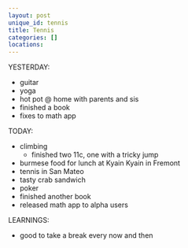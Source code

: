 ```yaml
---
layout: post
unique_id: tennis
title: Tennis
categories: []
locations: 
---
```


YESTERDAY:
* guitar
* yoga
* hot pot @ home with parents and sis
* finished a book
* fixes to math app

TODAY:
* climbing
  * finished two 11c, one with a tricky jump
* burmese food for lunch at Kyain Kyain in Fremont
* tennis in San Mateo
* tasty crab sandwich
* poker
* finished another book
* released math app to alpha users

LEARNINGS:
* good to take a break every now and then
